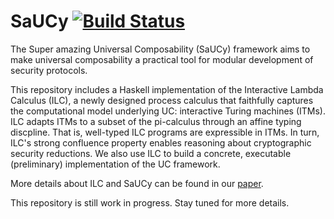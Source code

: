 SaUCy [![Build Status](https://travis-ci.org/initc3/SaUCy.svg?branch=master)](https://travis-ci.org/initc3/SaUCy)
======

The Super amazing Universal Composability (SaUCy) framework aims to make
universal composability a practical tool for modular development of security
protocols.

This repository includes a Haskell implementation of the Interactive Lambda
Calculus (ILC), a newly designed process calculus that faithfully captures the
computational model underlying UC: interactive Turing machines (ITMs). ILC
adapts ITMs to a subset of the pi-calculus through an affine typing
discpline. That is, well-typed ILC programs are expressible in ITMs. In turn,
ILC's strong confluence property enables reasoning about cryptographic security
reductions. We also use ILC to build a concrete, executable (preliminary)
implementation of the UC framework.

More details about ILC and SaUCy can be found in our
[paper](https://eprint.iacr.org/2019/402.pdf).

This repository is still work in progress. Stay tuned for more details.
